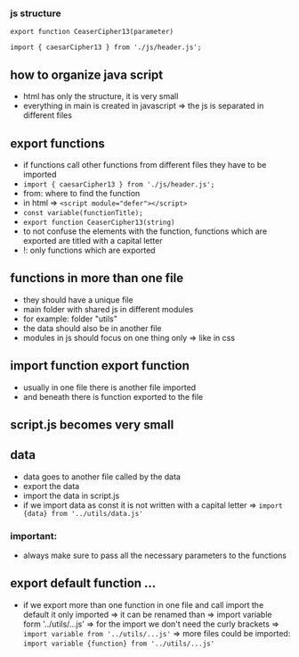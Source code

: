 ### js structure

```
export function CeaserCipher13(parameter)
```

```
import { caesarCipher13 } from './js/header.js';
```

## how to organize java script

- html has only the structure, it is very small
- everything in main is created in javascript
  => the js is separated in different files

## export functions

- if functions call other functions from different files they have to be imported
- `import { caesarCipher13 } from './js/header.js';`
- from: where to find the function
- in html => `<script module="defer"></script>`
- `const variable(functionTitle);`
- `export function CeaserCipher13(string)`
- to not confuse the elements with the function, functions which are exported are titled with a capital letter
- !: only functions which are exported

## functions in more than one file

- they should have a unique file
- main folder with shared js in different modules
- for example: folder "utils"
- the data should also be in another file
- modules in js should focus on one thing only => like in css

## import function export function

- usually in one file there is another file imported
- and beneath there is function exported to the file

## script.js becomes very small

## data

- data goes to another file called by the data
- export the data
- import the data in script.js
- if we import data as const it is not written with a capital letter
  => `import {data} from '../utils/data.js'`

### important:

- always make sure to pass all the necessary parameters to the functions

## export default function ...

- if we export more than one function in one file and call import the default it only imported
  => it can be renamed than
  => import variable form '../utils/...js'
  => for the import we don't need the curly brackets
  => `import variable from '../utils/...js'`
  => more files could be imported: `import variable {function} from '../utils/...js'`
